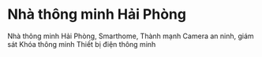 # Nhà thông minh Hải Phòng
Nhà thông minh Hải Phòng, Smarthome, Thành mạnh
Camera an ninh, giám sát
Khóa thông minh
Thiết bị điện thông minh
